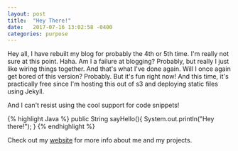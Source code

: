 ```yaml
---
layout: post
title:  "Hey There!"
date:   2017-07-16 13:02:58 -0400
categories: purpose
---
```

Hey all, I have rebuilt my blog for probably the 4th or 5th time. I'm really not sure at this point. Haha. Am I a failure at blogging? Probably, but really I just like wiring things together. And that's what I've done again. Will I once again get bored of this version? Probably. But it's fun right now! And this time, it's practically free since I'm hosting this out of s3 and deploying static files using Jekyll.

And I can't resist using the cool support for code snippets!

{% highlight Java %}
public String sayHello(){
  System.out.println("Hey there!");
}
{% endhighlight %}

Check out my [website][grant-website] for more info about me and my projects.

[grant-website]: http://grantemersonharper.com
